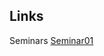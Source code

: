 ## Links

Seminars
[Seminar01](https://github.com/vivianlac/seminars/blob/master/seminars/seminar01/GSE4051_MINI_Rmarkdown.md)
